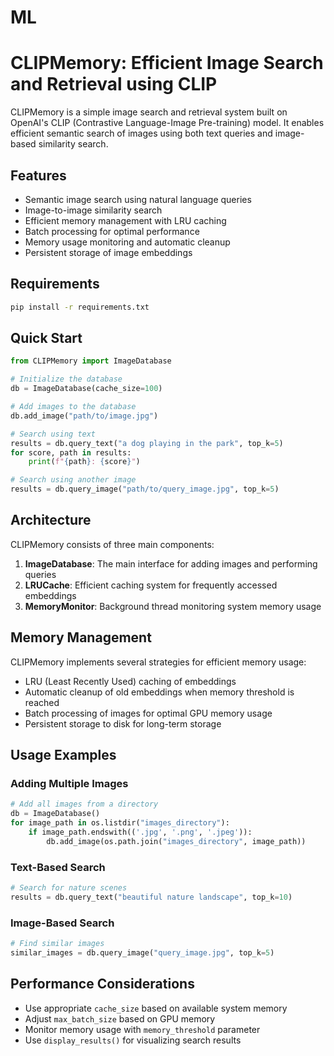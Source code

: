 # ML
# CLIPMemory: Efficient Image Search and Retrieval using CLIP

CLIPMemory is a simple image search and retrieval system built on OpenAI's CLIP (Contrastive Language-Image Pre-training) model. It enables efficient semantic search of images using both text queries and image-based similarity search.

## Features

- Semantic image search using natural language queries
- Image-to-image similarity search
- Efficient memory management with LRU caching
- Batch processing for optimal performance
- Memory usage monitoring and automatic cleanup
- Persistent storage of image embeddings

## Requirements

```bash
pip install -r requirements.txt
```

## Quick Start

```python
from CLIPMemory import ImageDatabase

# Initialize the database
db = ImageDatabase(cache_size=100)

# Add images to the database
db.add_image("path/to/image.jpg")

# Search using text
results = db.query_text("a dog playing in the park", top_k=5)
for score, path in results:
    print(f"{path}: {score}")

# Search using another image
results = db.query_image("path/to/query_image.jpg", top_k=5)
```

## Architecture

CLIPMemory consists of three main components:

1. **ImageDatabase**: The main interface for adding images and performing queries
2. **LRUCache**: Efficient caching system for frequently accessed embeddings
3. **MemoryMonitor**: Background thread monitoring system memory usage

## Memory Management

CLIPMemory implements several strategies for efficient memory usage:

- LRU (Least Recently Used) caching of embeddings
- Automatic cleanup of old embeddings when memory threshold is reached
- Batch processing of images for optimal GPU memory usage
- Persistent storage to disk for long-term storage

## Usage Examples

### Adding Multiple Images

```python
# Add all images from a directory
db = ImageDatabase()
for image_path in os.listdir("images_directory"):
    if image_path.endswith(('.jpg', '.png', '.jpeg')):
        db.add_image(os.path.join("images_directory", image_path))
```

### Text-Based Search

```python
# Search for nature scenes
results = db.query_text("beautiful nature landscape", top_k=10)
```

### Image-Based Search

```python
# Find similar images
similar_images = db.query_image("query_image.jpg", top_k=5)
```

## Performance Considerations

- Use appropriate `cache_size` based on available system memory
- Adjust `max_batch_size` based on GPU memory
- Monitor memory usage with `memory_threshold` parameter
- Use `display_results()` for visualizing search results
